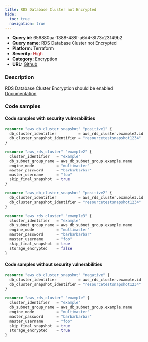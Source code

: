 ```yaml
---
title: RDS Database Cluster not Encrypted
hide:
  toc: true
  navigation: true
---
```


<style>
  .highlight .hll {
    background-color: #ff171742;
  }
  .md-content {
    max-width: 1100px;
    margin: 0 auto;
  }
</style>

-   **Query id:** 656880aa-1388-488f-a6d4-8f73c23149b2
-   **Query name:** RDS Database Cluster not Encrypted
-   **Platform:** Terraform
-   **Severity:** <span style="color:#bb2124">High</span>
-   **Category:** Encryption
-   **URL:** [Github](https://github.com/Checkmarx/kics/tree/master/assets/queries/terraform/aws/rds_database_cluster_not_encrypted)

### Description
RDS Database Cluster Encryption should be enabled<br>
[Documentation](https://registry.terraform.io/providers/hashicorp/aws/latest/docs/resources/db_cluster_snapshot)

### Code samples
#### Code samples with security vulnerabilities
```tf title="Positive test num. 1 - tf file" hl_lines="1"
resource "aws_db_cluster_snapshot" "positive1" {
  db_cluster_identifier          = aws_rds_cluster.example2.id 
  db_cluster_snapshot_identifier = "resourcetestsnapshot1234"
}

resource "aws_rds_cluster" "example2" {
  cluster_identifier   = "example"
  db_subnet_group_name = aws_db_subnet_group.example.name
  engine_mode          = "multimaster"
  master_password      = "barbarbarbar"
  master_username      = "foo"
  skip_final_snapshot  = true
}

```
```tf title="Positive test num. 2 - tf file" hl_lines="1"
resource "aws_db_cluster_snapshot" "positive2" {
  db_cluster_identifier          = aws_rds_cluster.example3.id 
  db_cluster_snapshot_identifier = "resourcetestsnapshot1234"
}

resource "aws_rds_cluster" "example3" {
  cluster_identifier   = "example"
  db_subnet_group_name = aws_db_subnet_group.example.name
  engine_mode          = "multimaster"
  master_password      = "barbarbarbar"
  master_username      = "foo"
  skip_final_snapshot  = true
  storage_encrypted    = false
}

```


#### Code samples without security vulnerabilities
```tf title="Negative test num. 1 - tf file"
resource "aws_db_cluster_snapshot" "negative" {
  db_cluster_identifier          = aws_rds_cluster.example.id 
  db_cluster_snapshot_identifier = "resourcetestsnapshot1234"
}

resource "aws_rds_cluster" "example" {
  cluster_identifier   = "example"
  db_subnet_group_name = aws_db_subnet_group.example.name
  engine_mode          = "multimaster"
  master_password      = "barbarbarbar"
  master_username      = "foo"
  skip_final_snapshot  = true
  storage_encrypted    = true
}

```
